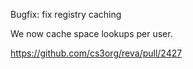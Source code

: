 Bugfix: fix registry caching

We now cache space lookups per user.

https://github.com/cs3org/reva/pull/2427